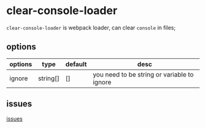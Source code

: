 # clear-console-loader

`clear-console-loader` is webpack loader, can clear `console` in files;

## options

|options|type|default|desc|
|--|--|--|--|
ignore|string[\]|[]|you need to be string or variable to ignore

## issues

[issues](https://github.com/sunny1011111/clear-console-loader/issues)
